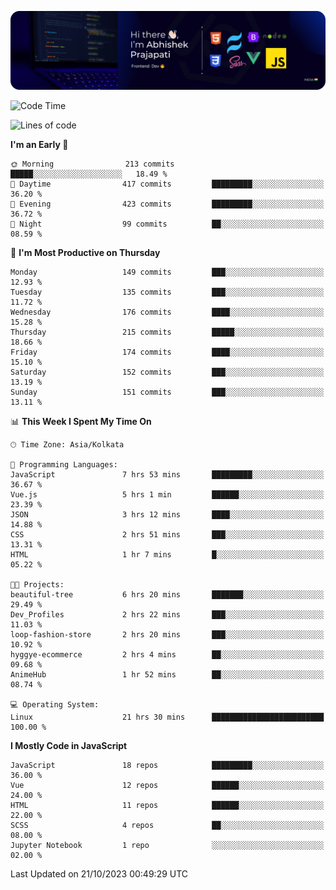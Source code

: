 ![Banner](./Header.png)

<!--START_SECTION:waka-->
![Code Time](http://img.shields.io/badge/Code%20Time-19%20hrs%2045%20mins-blue)

![Lines of code](https://img.shields.io/badge/From%20Hello%20World%20I%27ve%20Written-1.5%20million%20lines%20of%20code-blue)

**I'm an Early 🐤** 

```text
🌞 Morning                213 commits         █████░░░░░░░░░░░░░░░░░░░░   18.49 % 
🌆 Daytime                417 commits         █████████░░░░░░░░░░░░░░░░   36.20 % 
🌃 Evening                423 commits         █████████░░░░░░░░░░░░░░░░   36.72 % 
🌙 Night                  99 commits          ██░░░░░░░░░░░░░░░░░░░░░░░   08.59 % 
```
📅 **I'm Most Productive on Thursday** 

```text
Monday                   149 commits         ███░░░░░░░░░░░░░░░░░░░░░░   12.93 % 
Tuesday                  135 commits         ███░░░░░░░░░░░░░░░░░░░░░░   11.72 % 
Wednesday                176 commits         ████░░░░░░░░░░░░░░░░░░░░░   15.28 % 
Thursday                 215 commits         █████░░░░░░░░░░░░░░░░░░░░   18.66 % 
Friday                   174 commits         ████░░░░░░░░░░░░░░░░░░░░░   15.10 % 
Saturday                 152 commits         ███░░░░░░░░░░░░░░░░░░░░░░   13.19 % 
Sunday                   151 commits         ███░░░░░░░░░░░░░░░░░░░░░░   13.11 % 
```


📊 **This Week I Spent My Time On** 

```text
🕑︎ Time Zone: Asia/Kolkata

💬 Programming Languages: 
JavaScript               7 hrs 53 mins       █████████░░░░░░░░░░░░░░░░   36.67 % 
Vue.js                   5 hrs 1 min         ██████░░░░░░░░░░░░░░░░░░░   23.39 % 
JSON                     3 hrs 12 mins       ████░░░░░░░░░░░░░░░░░░░░░   14.88 % 
CSS                      2 hrs 51 mins       ███░░░░░░░░░░░░░░░░░░░░░░   13.31 % 
HTML                     1 hr 7 mins         █░░░░░░░░░░░░░░░░░░░░░░░░   05.22 % 

🐱‍💻 Projects: 
beautiful-tree           6 hrs 20 mins       ███████░░░░░░░░░░░░░░░░░░   29.49 % 
Dev_Profiles             2 hrs 22 mins       ███░░░░░░░░░░░░░░░░░░░░░░   11.03 % 
loop-fashion-store       2 hrs 20 mins       ███░░░░░░░░░░░░░░░░░░░░░░   10.92 % 
hyggye-ecommerce         2 hrs 4 mins        ██░░░░░░░░░░░░░░░░░░░░░░░   09.68 % 
AnimeHub                 1 hr 52 mins        ██░░░░░░░░░░░░░░░░░░░░░░░   08.74 % 

💻 Operating System: 
Linux                    21 hrs 30 mins      █████████████████████████   100.00 % 
```

**I Mostly Code in JavaScript** 

```text
JavaScript               18 repos            █████████░░░░░░░░░░░░░░░░   36.00 % 
Vue                      12 repos            ██████░░░░░░░░░░░░░░░░░░░   24.00 % 
HTML                     11 repos            ██████░░░░░░░░░░░░░░░░░░░   22.00 % 
SCSS                     4 repos             ██░░░░░░░░░░░░░░░░░░░░░░░   08.00 % 
Jupyter Notebook         1 repo              ░░░░░░░░░░░░░░░░░░░░░░░░░   02.00 % 
```




 Last Updated on 21/10/2023 00:49:29 UTC
<!--END_SECTION:waka-->
<!--
**bhishekprajapati/bhishekprajapati** is a ✨ _special_ ✨ repository because its `README.md` (this file) appears on your GitHub profile.

Here are some ideas to get you started:

- 🔭 I’m currently working on ...
- 🌱 I’m currently learning ...
- 👯 I’m looking to collaborate on ...
- 🤔 I’m looking for help with ...
- 💬 Ask me about ...
- 📫 How to reach me: ...
- 😄 Pronouns: ...
- ⚡ Fun fact: ...
-->
